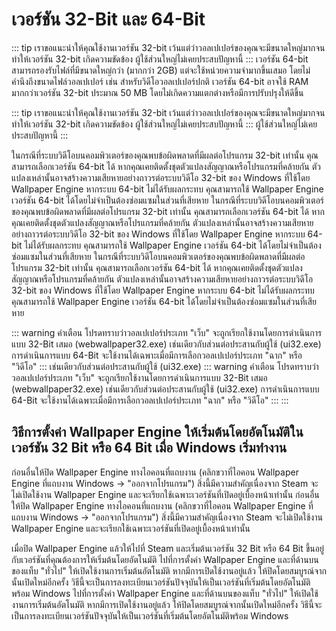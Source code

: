 # เวอร์ชัน 32-Bit และ 64-Bit

::: tip เราขอแนะนำให้คุณใช้งานเวอร์ชัน 32-bit เว้นแต่ว่าวอลเปเปอร์ของคุณจะมีขนาดใหญ่มากจนทำให้เวอร์ชัน 32-bit เกิดความขัดข้อง ผู้ใช้ส่วนใหญ่ไม่เคยประสบปัญหานี้ ::: เวอร์ชัน 64-bit สามารถรองรับไฟล์ที่มีขนาดใหญ่กว่า (มากกว่า 2GB) แต่จะใช้หน่วยความจำมากขึ้นเสมอ โดยไม่คำนึงถึงขนาดไฟล์วอลเปเปอร์ เช่น สำหรับวิดีโอวอลเปเปอร์ปกติ เวอร์ชัน 64-bit อาจใช้ RAM มากกว่าเวอร์ชัน 32-bit ประมาณ 50 MB โดยไม่เกิดความแตกต่างหรือมีการปรับปรุงให้ดีขึ้น

::: tip เราขอแนะนำให้คุณใช้งานเวอร์ชัน 32-bit เว้นแต่ว่าวอลเปเปอร์ของคุณจะมีขนาดใหญ่มากจนทำให้เวอร์ชัน 32-bit เกิดความขัดข้อง ผู้ใช้ส่วนใหญ่ไม่เคยประสบปัญหานี้ ::: ผู้ใช้ส่วนใหญ่ไม่เคยประสบปัญหานี้ :::

ในกรณีที่ระบบวิดีโอบนคอมพิวเตอร์ของคุณพบข้อผิดพลาดที่มีผลต่อโปรแกรม 32-bit เท่านั้น คุณสามารถเลือกเวอร์ชัน 64-bit ได้ หากคุณเคยติดตั้งชุดตัวแปลงสัญญาณหรือโปรแกรมที่คล้ายกัน ตัวแปลงเหล่านั้นอาจสร้างความเสียหายอย่างถาวรต่อระบบวิดีโอ 32-bit ของ Windows ที่ใช้โดย Wallpaper Engine หากระบบ 64-bit ไม่ได้รับผลกระทบ คุณสามารถใช้ Wallpaper Engine เวอร์ชัน 64-bit ได้โดยไม่จำเป็นต้องซ่อมแซมในส่วนที่เสียหาย ในกรณีที่ระบบวิดีโอบนคอมพิวเตอร์ของคุณพบข้อผิดพลาดที่มีผลต่อโปรแกรม 32-bit เท่านั้น คุณสามารถเลือกเวอร์ชัน 64-bit ได้ หากคุณเคยติดตั้งชุดตัวแปลงสัญญาณหรือโปรแกรมที่คล้ายกัน ตัวแปลงเหล่านั้นอาจสร้างความเสียหายอย่างถาวรต่อระบบวิดีโอ 32-bit ของ Windows ที่ใช้โดย Wallpaper Engine หากระบบ 64-bit ไม่ได้รับผลกระทบ คุณสามารถใช้ Wallpaper Engine เวอร์ชัน 64-bit ได้โดยไม่จำเป็นต้องซ่อมแซมในส่วนที่เสียหาย ในกรณีที่ระบบวิดีโอบนคอมพิวเตอร์ของคุณพบข้อผิดพลาดที่มีผลต่อโปรแกรม 32-bit เท่านั้น คุณสามารถเลือกเวอร์ชัน 64-bit ได้ หากคุณเคยติดตั้งชุดตัวแปลงสัญญาณหรือโปรแกรมที่คล้ายกัน ตัวแปลงเหล่านั้นอาจสร้างความเสียหายอย่างถาวรต่อระบบวิดีโอ 32-bit ของ Windows ที่ใช้โดย Wallpaper Engine หากระบบ 64-bit ไม่ได้รับผลกระทบ คุณสามารถใช้ Wallpaper Engine เวอร์ชัน 64-bit ได้โดยไม่จำเป็นต้องซ่อมแซมในส่วนที่เสียหาย

::: warning คำเตือน โปรดทราบว่าวอลเปเปอร์ประเภท "เว็บ" จะถูกเรียกใช้งานโดยการดำเนินการแบบ 32-Bit เสมอ (webwallpaper32.exe) เช่นเดียวกับส่วนต่อประสานกับผู้ใช้ (ui32.exe) การดำเนินการแบบ 64-Bit จะใช้งานได้เฉพาะเมื่อมีการเลือกวอลเปเปอร์ประเภท "ฉาก" หรือ "วิดีโอ" ::: เช่นเดียวกับส่วนต่อประสานกับผู้ใช้ (ui32.exe) ::: warning คำเตือน โปรดทราบว่าวอลเปเปอร์ประเภท "เว็บ" จะถูกเรียกใช้งานโดยการดำเนินการแบบ 32-Bit เสมอ (webwallpaper32.exe) เช่นเดียวกับส่วนต่อประสานกับผู้ใช้ (ui32.exe) การดำเนินการแบบ 64-Bit จะใช้งานได้เฉพาะเมื่อมีการเลือกวอลเปเปอร์ประเภท "ฉาก" หรือ "วิดีโอ" ::: :::

## วิธีการตั้งค่า Wallpaper Engine ให้เริ่มต้นโดยอัตโนมัติในเวอร์ชัน 32 Bit หรือ 64 Bit เมื่อ Windows เริ่มทำงาน

ก่อนอื่นให้ปิด Wallpaper Engine ทางไอคอนที่แถบงาน (คลิกขวาที่ไอคอน Wallpaper Engine ที่แถบงาน Windows -> "ออกจากโปรแกรม") สิ่งนี้มีความสำคัญเนื่องจาก Steam จะไม่เปิดใช้งาน Wallpaper Engine และจะเรียกใช้เฉพาะเวอร์ชันที่เปิดอยู่เบื้องหน้าเท่านั้น ก่อนอื่นให้ปิด Wallpaper Engine ทางไอคอนที่แถบงาน (คลิกขวาที่ไอคอน Wallpaper Engine ที่แถบงาน Windows -> "ออกจากโปรแกรม") สิ่งนี้มีความสำคัญเนื่องจาก Steam จะไม่เปิดใช้งาน Wallpaper Engine และจะเรียกใช้เฉพาะเวอร์ชันที่เปิดอยู่เบื้องหน้าเท่านั้น

เมื่อปิด Wallpaper Engine แล้วให้ไปที่ Steam และเริ่มต้นเวอร์ชัน 32 Bit หรือ 64 Bit ขึ้นอยู่กับเวอร์ชันที่คุณต้องการให้เริ่มต้นโดยอัตโนมัติ ไปที่การตั้งค่า Wallpaper Engine และที่ด้านบนของแท็บ "ทั่วไป" ให้เปิดใช้งานการเริ่มต้นอัตโนมัติ หากมีการเปิดใช้งานอยู่แล้ว ให้ปิดโดยสมบูรณ์จากนั้นเปิดใหม่อีกครั้ง วิธีนี้จะเป็นการลงทะเบียนเวอร์ชันปัจจุบันให้เป็นเวอร์ชันที่เริ่มต้นโดยอัตโนมัติพร้อม Windows ไปที่การตั้งค่า Wallpaper Engine และที่ด้านบนของแท็บ "ทั่วไป" ให้เปิดใช้งานการเริ่มต้นอัตโนมัติ หากมีการเปิดใช้งานอยู่แล้ว ให้ปิดโดยสมบูรณ์จากนั้นเปิดใหม่อีกครั้ง วิธีนี้จะเป็นการลงทะเบียนเวอร์ชันปัจจุบันให้เป็นเวอร์ชันที่เริ่มต้นโดยอัตโนมัติพร้อม Windows 